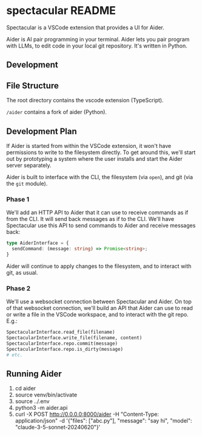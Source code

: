 # spectacular README

Spectacular is a VSCode extension that provides a UI for Aider.

Aider is AI pair programming in your terminal. Aider lets you pair program with LLMs, to edit code in your local git repository. It's written in Python.

## Development

## File Structure

The root directory contains the vscode extension (TypeScript).

`/aider` contains a fork of aider (Python).

## Development Plan

If Aider is started from within the VSCode extension, it won't have permissions to write to the filesystem directly. To get around this,
we'll start out by prototyping a system where the user installs and start the Aider server separately.

Aider is built to interface with the CLI, the filesystem (via `open`), and git (via the `git` module).

### Phase 1

We'll add an HTTP API to Aider that it can use to receive commands as if from the CLI. It will send back messages as if to the CLI.
We'll have Spectacular use this API to send commands to Aider and receive messages back:

```typescript
type AiderInterface = {
  sendCommand: (message: string) => Promise<string>;
}
```

Aider will continue to apply changes to the filesystem, and to interact with git, as usual.

### Phase 2

We'll use a websocket connection between Spectacular and Aider. On top of that websocket connection, we'll build an API that
Aider can use to read or write a file in the VSCode workspace, and to interact with the git repo. E.g.:

```python
SpectacularInterface.read_file(filename)
SpectacularInterface.write_file(filename, content)
SpectacularInterface.repo.commit(message)
SpectacularInterface.repo.is_dirty(message)
# etc.
```

## Running Aider

1. cd aider
2. source venv/bin/activate
3. source ../.env
4. python3 -m aider.api
5. curl -X POST http://0.0.0.0:8000/aider -H "Content-Type: application/json" -d '{"files": ["abc.py"], "message": "say hi", "model": "claude-3-5-sonnet-20240620"}'

